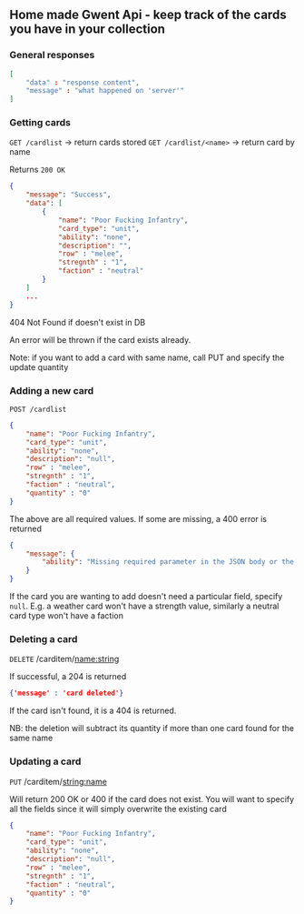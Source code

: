 ## Home made Gwent Api - keep track of the cards you have in your collection

### General responses

```json
[
    "data" : "response content",
    "message" : "what happened on 'server'"
]
```

### Getting cards

`GET /cardlist` -> return cards stored
`GET /cardlist/<name>` -> return card by name

Returns `200 OK`

```json
{
    "message": "Success",
    "data": [
        {
            "name": "Poor Fucking Infantry",
            "card_type": "unit",
            "ability": "none",
            "description": "",
            "row" : "melee",
            "stregnth" : "1",
            "faction" : "neutral"
        }
    ]
    ...
}
```

404 Not Found if doesn't exist in DB

An error will be thrown if the card exists already. 

Note: if you want to add a card with same name, call PUT and specify the update quantity

### Adding a new card 
`POST /cardlist`

```json
{
    "name": "Poor Fucking Infantry",
    "card_type": "unit",
    "ability": "none",
    "description": "null",
    "row" : "melee",
    "stregnth" : "1",
    "faction" : "neutral",
    "quantity" : "0"
}
```
The above are all required values. If some are missing, a 400 error is returned

```json
{
    "message": {
        "ability": "Missing required parameter in the JSON body or the post body or the query string"
    }
}
```
If the card you are wanting to add doesn't need a particular field, specify `null`. E.g. a weather card won't have a strength value, similarly a neutral card type won't have a faction

### Deleting a card

`DELETE` /carditem/<name:string>

If successful, a 204 is returned

```json
{'message' : 'card deleted'}
```

If the card isn't found, it is a 404 is returned. 

NB: the deletion will subtract its quantity if more than one card found for the same name

### Updating a card

`PUT` /carditem/<string:name>

Will return 200 OK or 400 if the card does not exist. You will want to specify all the fields since it will simply overwrite the existing card

```json
{
    "name": "Poor Fucking Infantry",
    "card_type": "unit",
    "ability": "none",
    "description": "null",
    "row" : "melee",
    "stregnth" : "1",
    "faction" : "neutral",
    "quantity" : "0"
}
```